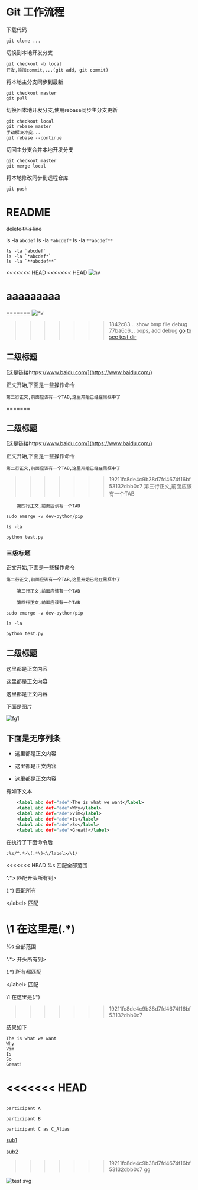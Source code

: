 # Git 工作流程

下载代码

	git clone ...

切换到本地开发分支

	git checkout -b local
	开发,添加commit,...(git add, git commit)

将本地主分支同步到最新

	git checkout master
	git pull

切换回本地开发分支,使用rebase同步主分支更新

	git checkout local
	git rebase master
	手动解决冲突...
	git rebase --continue

切回主分支合并本地开发分支

	git checkout master
	git merge local

将本地修改同步到远程仓库

	git push

# README

~~delete this line~~

ls -la `abcdef`
ls -la `*abcdef*`
ls -la `**abcdef**`

```shell
ls -la `abcdef`
ls -la `*abcdef*`
ls -la `**abcdef**`
```
<<<<<<< HEAD
<<<<<<< HEAD
![hv](./hv.bmp)

aaaaaaaaa
=======
=======
![hv](./hv.bmp)

>>>>>>> 1842c83... show bmp file
debug
>>>>>>> 77ba6c6... oops, add debug
[go to see test dir](./test)

## 二级标题

[这是链接https://www.baidu.com/](https://www.baidu.com/)

正文开始,下面是一些操作命令

	第二行正文,前面应该有一个TAB,这里开始已经在黑框中了

=======
## 二级标题

[这是链接https://www.baidu.com/](https://www.baidu.com/)

正文开始,下面是一些操作命令

	第二行正文,前面应该有一个TAB,这里开始已经在黑框中了

>>>>>>> 19211fc8de4c9b38d7fd4674f16bf53132dbb0c7
		第三行正文,前面应该有一个TAB

		第四行正文,前面应该有一个TAB

	sudo emerge -v dev-python/pip

	ls -la

	python test.py

### 三级标题

正文开始,下面是一些操作命令

	第二行正文,前面应该有一个TAB,这里开始已经在黑框中了

		第三行正文,前面应该有一个TAB

		第四行正文,前面应该有一个TAB

	sudo emerge -v dev-python/pip

	ls -la

	python test.py

## 二级标题

这里都是正文内容

这里都是正文内容

这里都是正文内容

下面是图片

![fg1](./markdown.png)

## 下面是无序列条

- 这里都是正文内容

- 这里都是正文内容

- 这里都是正文内容

有如下文本

```xml
	<label abc def="ade">The is what we want</label>
	<label abc def="ade">Why</label>
	<label abc def="ade">Vim</label>
	<label abc def="ade">Is</label>
	<label abc def="ade">So</label>
	<label abc def="ade">Great!</label>
```

在执行了下面命令后

	:%s/^.*>\(.*\)<\/label>/\1/

<<<<<<< HEAD
%s 匹配全部范围

^.*> 匹配开头所有到>

\(.*\) 匹配所有

<\/label> 匹配</label>

\1 在这里是\(.*\)
=======
%s          全部范围

^.*>        开头所有到>

\(.*\)      所有都匹配

<\/label>   匹配</label>

\1          在这里是\(.*\)
>>>>>>> 19211fc8de4c9b38d7fd4674f16bf53132dbb0c7

结果如下

	The is what we want
	Why
	Vim
	Is
	So
	Great!
<<<<<<< HEAD
=======

```sequence

participant A

participant B

participant C as C_Alias

```

[sub1](sub1/README.md)

[sub2](sub2/README.md)
>>>>>>> 19211fc8de4c9b38d7fd4674f16bf53132dbb0c7
gg

![test svg](test.svg)
